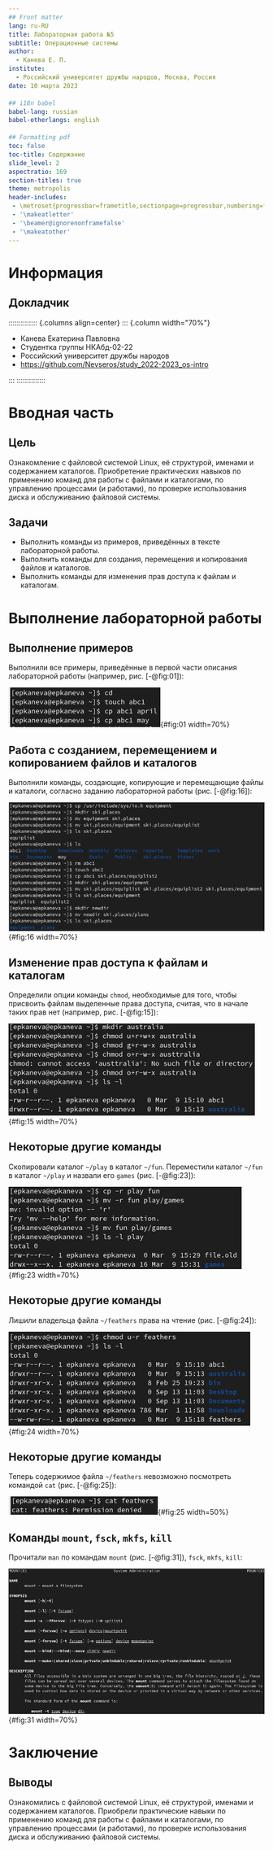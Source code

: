 ```yaml
---
## Front matter
lang: ru-RU
title: Лабораторная работа №5
subtitle: Операционные системы
author:
  - Канева Е. П.
institute:
  - Российский университет дружбы народов, Москва, Россия
date: 10 марта 2023

## i18n babel
babel-lang: russian
babel-otherlangs: english

## Formatting pdf
toc: false
toc-title: Содержание
slide_level: 2
aspectratio: 169
section-titles: true
theme: metropolis
header-includes:
 - \metroset{progressbar=frametitle,sectionpage=progressbar,numbering=fraction}
 - '\makeatletter'
 - '\beamer@ignorenonframefalse'
 - '\makeatother'
---
```


# Информация

## Докладчик

:::::::::::::: {.columns align=center}
::: {.column width="70%"}

  * Канева Екатерина Павловна
  * Студентка группы НКАбд-02-22
  * Российский университет дружбы народов
  * <https://github.com/Nevseros/study_2022-2023_os-intro>

:::
::::::::::::::

# Вводная часть

## Цель

Ознакомление с файловой системой Linux, её структурой, именами и содержанием каталогов. Приобретение практических навыков по применению команд для работы с файлами и каталогами, по управлению процессами (и работами), по проверке использования диска и обслуживанию файловой системы.

## Задачи

* Выполнить команды из примеров, приведённых в тексте лабораторной работы.
* Выполнить команды для создания, перемещения и копирования файлов и каталогов.
* Выполнить команды для изменения прав доступа к файлам и каталогам.

# Выполнение лабораторной работы

## Выполнение примеров

Выполнили все примеры, приведённые в первой части описания лабораторной работы (например, рис. [-@fig:01]):

![Пример 1.](image/01.png){#fig:01 width=70%}

## Работа с созданием, перемещением и копированием файлов и каталогов

Выполнили команды, создающие, копирующие и перемещающие файлы и каталоги, согласно заданию лабораторной работы (рис. [-@fig:16]):

![Выполнение последовательности команд, связанных с файлами и каталогами.](image/16.png){#fig:16 width=70%}

## Изменение прав доступа к файлам и каталогам

Определили опции команды `chmod`, необходимые для того, чтобы присвоить файлам выделенные права доступа, считая, что в начале таких прав нет (например, рис. [-@fig:15]):

![Изменение прав доступа к каталогу `australia`.](image/15.png){#fig:15 width=70%}

## Некоторые другие команды

Скопировали каталог `~/play` в каталог `~/fun`. Переместили каталог `~/fun` в каталог `~/play` и назвали его `games` (рис. [-@fig:23]):

![Копирование и перемещение каталогов `play` и `fun`.](image/23.png){#fig:23 width=70%}

## Некоторые другие команды

Лишили владельца файла `~/feathers` права на чтение (рис. [-@fig:24]):

![Лишение владельца файла `~/feathers` права на чтение.](image/24.png){#fig:24 width=70%}

## Некоторые другие команды

Теперь содержимое файла `~/feathers` невозможно посмотреть командой `cat` (рис. [-@fig:25]):

![Файл `~/feathers` не просматривается.](image/25.png){#fig:25 width=50%}

## Команды `mount`, `fsck`, `mkfs`, `kill`

Прочитали `man` по командам `mount` (рис. [-@fig:31]), `fsck`, `mkfs`, `kill`:

![Команда `mount`.](image/31.png){#fig:31 width=70%}

# Заключение

## Выводы

Ознакомились с файловой системой Linux, её структурой, именами и содержанием каталогов. Приобрели практические навыки по применению команд для работы с файлами и каталогами, по управлению процессами (и работами), по проверке использования диска и обслуживанию файловой системы.
